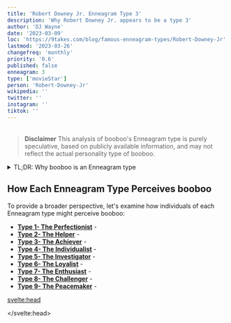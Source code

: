 ```yaml
---
title: 'Robert Downey Jr. Enneagram Type 3'
description: 'Why Robert Downey Jr. appears to be a type 3'
author: 'DJ Wayne'
date: '2023-03-09'
loc: 'https://9takes.com/blog/famous-enneagram-types/Robert-Downey-Jr'
lastmod: '2023-03-26'
changefreq: 'monthly'
priority: '0.6'
published: false
enneagram: 3
type: ['movieStar']
person: 'Robert-Downey-Jr'
wikipedia: ''
twitter: ''
instagram: ''
tiktok: ''
---
```


<!-- // notes:  -->

<script>
	import  PopCard  from "../../../lib/components/atoms/PopCard.svelte";
</script>
<div
	style="display: flex;
    justify-content: center;
    margin: 1rem 0;
	"
>
	<PopCard
		image={`/types/3s/${'boo-boo'}.webp`}
		showIcon={false}
		enneagramType=""
		displayText="booboo"
		subtext=""
	/>
</div>

> **Disclaimer** This analysis of booboo's Enneagram type is purely speculative, based on publicly available information, and may not reflect the actual personality type of booboo.

<details>
<summary class="accordion">TL;DR: Why booboo is an Enneagram type</summary>
<div class="panel">
<ul>
<li>
</li>
<li>
</li>
<li>
</li>
<li>
</li>
</ul>
  </div>
</details>

<p class="firstLetter"></p>

## How Each Enneagram Type Perceives booboo

To provide a broader perspective, let's examine how individuals of each Enneagram type might perceive booboo:

- **[Type 1- The Perfectionist](/blog/enneagram/enneagram-type-1)** -
- **[Type 2- The Helper](/blog/enneagram/enneagram-type-2)** -
- **[Type 3- The Achiever](/blog/enneagram/enneagram-type-3)** -
- **[Type 4- The Individualist](/blog/enneagram/enneagram-type-4)** -
- **[Type 5- The Investigator](/blog/enneagram/enneagram-type-5)** -
- **[Type 6- The Loyalist](/blog/enneagram/enneagram-type-6)** -
- **[Type 7- The Enthusiast](/blog/enneagram/enneagram-type-7)** -
- **[Type 8- The Challenger](/blog/enneagram/enneagram-type-8)** -
- **[Type 9- The Peacemaker](/blog/enneagram/enneagram-type-9)** -

<svelte:head>

<script type="application/ld+json">

</script>

</svelte:head>

<style lang="scss"></style>
